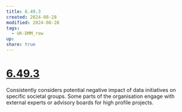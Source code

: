 ```yaml
---
title: 6.49.3
created: 2024-08-28
modified: 2024-08-28
tags:
  - UK-DMM_row
up: 
share: true
---
```

# [6.49.3](6.49.3.md)

Consistently considers potential negative impact of data initiatives on specific societal groups. Some parts of the organisation engage with external experts or advisory boards for high profile projects.
